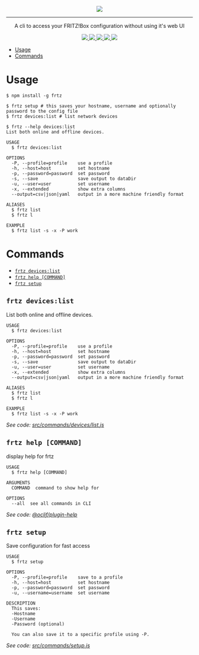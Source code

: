 <p align="center">
  <a href="https://github.com/vaaski/frtz" target="_blank">
    <img src="https://colo.vaaski.com/static/frtz.svg">
  </a>
</p>
<hr>

<p align="center">
  A cli to access your FRITZ!Box configuration without using it's web UI
</p>

<p align="center">
  <a href="https://npmjs.org/package/frtz" alt="version">
    <img src="https://img.shields.io/npm/v/frtz.svg?style=for-the-badge">
  </a>
  <a href="https://github.com/vaaski/frtz-core" alt="uses frtz-core">
    <img src="https://img.shields.io/badge/USES-FRTZ--CORE-3E2E50?style=for-the-badge">
  </a>
  <a href="https://npmjs.org/package/frtz" alt="downloads">
    <img src="https://img.shields.io/npm/dw/frtz.svg?style=for-the-badge">
  </a>
  <a href="https://github.com/vaaski/frtz/blob/master/package.json" alt="license">
    <img src="https://img.shields.io/npm/l/frtz.svg?style=for-the-badge">
  </a>
  <a href="https://oclif.io" alt="made with oclif">
    <img src="https://img.shields.io/badge/cli-oclif-brightgreen.svg?style=for-the-badge">
  </a>
</p>

* [Usage](#usage)
* [Commands](#commands)

# Usage

```sh-session
$ npm install -g frtz

$ frtz setup # this saves your hostname, username and optionally password to the config file
$ frtz devices:list # list network devices

$ frtz --help devices:list
List both online and offline devices.

USAGE
  $ frtz devices:list

OPTIONS
  -P, --profile=profile    use a profile
  -h, --host=host          set hostname
  -p, --password=password  set password
  -s, --save               save output to dataDir
  -u, --user=user          set username
  -x, --extended           show extra columns
  --output=csv|json|yaml   output in a more machine friendly format

ALIASES
  $ frtz list
  $ frtz l

EXAMPLE
  $ frtz list -s -x -P work
```

# Commands

<!-- commands -->
* [`frtz devices:list`](#frtz-deviceslist)
* [`frtz help [COMMAND]`](#frtz-help-command)
* [`frtz setup`](#frtz-setup)

## `frtz devices:list`

List both online and offline devices.

```
USAGE
  $ frtz devices:list

OPTIONS
  -P, --profile=profile    use a profile
  -h, --host=host          set hostname
  -p, --password=password  set password
  -s, --save               save output to dataDir
  -u, --user=user          set username
  -x, --extended           show extra columns
  --output=csv|json|yaml   output in a more machine friendly format

ALIASES
  $ frtz list
  $ frtz l

EXAMPLE
  $ frtz list -s -x -P work
```

_See code: [src/commands/devices/list.js](https://github.com/vaaski/frtz/blob/v0.2.1/src/commands/devices/list.js)_

## `frtz help [COMMAND]`

display help for frtz

```
USAGE
  $ frtz help [COMMAND]

ARGUMENTS
  COMMAND  command to show help for

OPTIONS
  --all  see all commands in CLI
```

_See code: [@oclif/plugin-help](https://github.com/oclif/plugin-help/blob/v3.0.1/src/commands/help.ts)_

## `frtz setup`

Save configuration for fast access

```
USAGE
  $ frtz setup

OPTIONS
  -P, --profile=profile    save to a profile
  -h, --host=host          set hostname
  -p, --password=password  set password
  -u, --username=username  set username

DESCRIPTION
  This saves:
  -Hostname
  -Username
  -Password (optional)

  You can also save it to a specific profile using -P.
```

_See code: [src/commands/setup.js](https://github.com/vaaski/frtz/blob/v0.2.1/src/commands/setup.js)_
<!-- commandsstop -->
